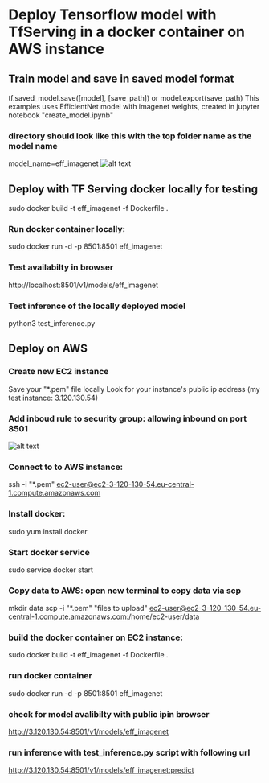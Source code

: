 # Deploy Tensorflow model with TfServing in a docker container on AWS instance

## Train model and save in saved model format
tf.saved_model.save([model], [save_path]) or model.export(save_path)
This examples uses EfficientNet model with imagenet weights, created in jupyter notebook "create_model.ipynb"

### directory should look like this with the top folder name as the model name
model_name=eff_imagenet
![alt text](https://github.com/HenHar/tfServing-inference-flutter/blob/main/images/required_structure.png?raw=true)

## Deploy with TF Serving docker locally for testing
sudo docker build -t eff_imagenet -f Dockerfile .

### Run docker container locally:
sudo docker run -d -p 8501:8501 eff_imagenet

### Test availabilty in browser
http://localhost:8501/v1/models/eff_imagenet

### Test inference of the locally deployed model 
python3 test_inference.py

## Deploy on AWS
### Create new EC2 instance 
Save your "*.pem" file locally
Look for your instance's public ip address (my test instance: 3.120.130.54)

### Add inboud rule to security group: allowing inbound on port 8501
![alt text](https://github.com/HenHar/tfServing-inference-flutter/blob/main/images/security_group.png?raw=true)

### Connect to to AWS instance:
ssh -i "*.pem" ec2-user@ec2-3-120-130-54.eu-central-1.compute.amazonaws.com

### Install docker:
sudo yum install docker

### Start docker service
sudo service docker start

### Copy data to AWS: open new terminal to copy data via scp
mkdir data
scp -i "*.pem" "files to upload" ec2-user@ec2-3-120-130-54.eu-central-1.compute.amazonaws.com:/home/ec2-user/data

### build the docker container on EC2 instance:
sudo docker build -t eff_imagenet -f Dockerfile .

### run docker container
sudo docker run -d -p 8501:8501 eff_imagenet

### check for model avalibilty with public ipin browser
http://3.120.130.54:8501/v1/models/eff_imagenet

### run inference with test_inference.py script with following url
http://3.120.130.54:8501/v1/models/eff_imagenet:predict



